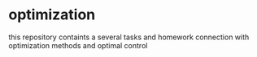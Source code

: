 # optimization
this repository containts a several tasks and homework connection with optimization methods and optimal control
